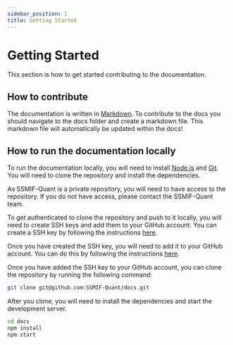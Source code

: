 ```yaml
---
sidebar_position: 1
title: Getting Started
---
```


# Getting Started

This section is how to get started contributing to the documentation.

## How to contribute

The documentation is written in [Markdown](https://www.markdownguide.org/). To contribute to the docs you should navigate to the docs folder and create a markdown file. This markdown file will automatically be updated within the docs!

## How to run the documentation locally

To run the documentation locally, you will need to install [Node.js](https://nodejs.org/en/) and [Git](https://git-scm.com). You will need to clone the repository and install the dependencies.

As SSMIF-Quant is a private repository, you will need to have access to the repository. If you do not have access, please contact the SSMIF-Quant team.

To get authenticated to clone the repository and push to it locally, you will need to create SSH keys and add them to your GitHub account. You can create a SSH key by following the instructions [here](https://docs.github.com/en/github/authenticating-to-github/generating-a-new-ssh-key-and-adding-it-to-the-ssh-agent).

Once you have created the SSH key, you will need to add it to your GitHub account. You can do this by following the instructions [here](https://docs.github.com/en/github/authenticating-to-github/adding-a-new-ssh-key-to-your-github-account).

Once you have added the SSH key to your GitHub account, you can clone the repository by running the following command:

```bash
git clone git@github.com:SSMIF-Quant/docs.git
```

After you clone, you will need to install the dependencies and start the development server.

```bash
cd docs
npm install
npm start
```
